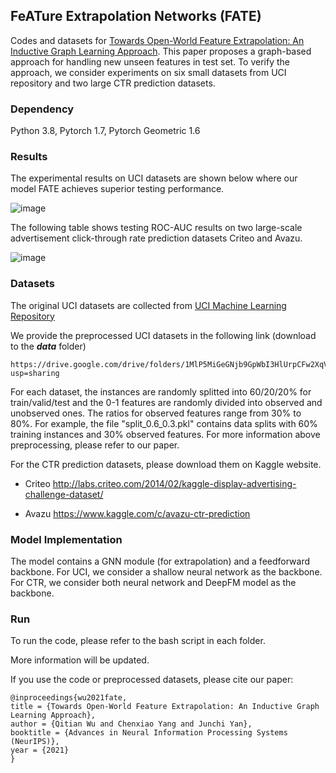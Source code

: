 ## FeATure Extrapolation Networks (FATE)

Codes and datasets for [Towards Open-World Feature Extrapolation: An Inductive Graph Learning Approach](https://arxiv.org/abs/2110.04514).
This paper proposes a graph-based approach for handling new unseen features in test set. To verify the approach, we consider experiments on six small datasets from UCI repository and two large CTR prediction datasets.

### Dependency

Python 3.8, Pytorch 1.7, Pytorch Geometric 1.6

### Results

The experimental results on UCI datasets are shown below where our model FATE achieves superior testing performance.

![image](https://user-images.githubusercontent.com/22075007/158828734-f5f04f03-9cc7-4a90-9b16-195861916b8c.png)

The following table shows testing ROC-AUC results on two large-scale advertisement click-through rate prediction datasets Criteo and Avazu.

![image](https://user-images.githubusercontent.com/22075007/158828777-2930a148-b167-40b9-af97-985d57454535.png)


### Datasets

The original UCI datasets are collected from [UCI Machine Learning Repository](https://archive.ics.uci.edu/ml/datasets.php)

We provide the preprocessed UCI datasets in the following link (download to the ***data*** folder)

    https://drive.google.com/drive/folders/1MlP5MiGeGNjb9GpWbI3HlUrpCFw2XqVA?usp=sharing

For each dataset, the instances are randomly splitted into 60/20/20% for train/valid/test and the 0-1 features are randomly divided into observed and unobserved ones. The ratios for observed features range from 30% to 80%. For example, the file "split_0.6_0.3.pkl" contains data splits with 60% training instances and 30% observed features. For more information above preprocessing, please refer to our paper.

For the CTR prediction datasets, please download them on Kaggle website.

- Criteo http://labs.criteo.com/2014/02/kaggle-display-advertising-challenge-dataset/

- Avazu https://www.kaggle.com/c/avazu-ctr-prediction

### Model Implementation

The model contains a GNN module (for extrapolation) and a feedforward backbone. For UCI, we consider a shallow neural network as the backbone. For CTR, we consider both neural network and DeepFM model as the backbone.

### Run

To run the code, please refer to the bash script in each folder.

More information will be updated.

If you use the code or preprocessed datasets, please cite our paper:

    @inproceedings{wu2021fate,
    title = {Towards Open-World Feature Extrapolation: An Inductive Graph Learning Approach},
    author = {Qitian Wu and Chenxiao Yang and Junchi Yan},
    booktitle = {Advances in Neural Information Processing Systems (NeurIPS)},
    year = {2021}
    }
